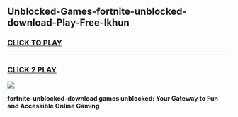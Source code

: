 
## Unblocked-Games-fortnite-unblocked-download-Play-Free-lkhun
<h3>
<a href="https://premium76.site?title=fortnite-unblocked-download&ref=09A">CLICK TO PLAY</a></h3>
<hr>

<h3>
<a href="https://premium76.site?title=fortnite-unblocked-download&ref=09A">CLICK 2 PLAY</a>
  
</h3>

<a href="https://premium76.site?title=fortnite-unblocked-download&ref=09A"><img src="https://clearcache.store/games.png"></a>


**fortnite-unblocked-download games unblocked: Your Gateway to Fun and Accessible Online Gaming**
